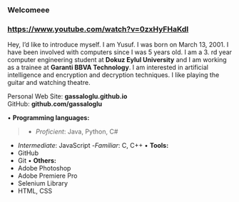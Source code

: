 ### Welcomeee 
### https://www.youtube.com/watch?v=0zxHyFHaKdI
Hey, I’d like to introduce myself. I am Yusuf. I was born on March 13, 2001. I have been involved with computers since I was 5 years old. I am a 3. rd year computer engineering student at **Dokuz Eylul University** and I am working as a trainee at **Garanti BBVA Technology**. I am interested in artificial intelligence and encryption and decryption techniques. I like playing the guitar and watching theatre.

Personal Web Site: **gassaloglu.github.io**\
GitHub: **github.com/gassaloglu**

• **Programming languages:**
> - _Proficient_: Java, Python, C#
 - _Intermediate_: JavaScript
 -_Familiar_: C, C++
• **Tools:**
 - GitHub
 - Git
• **Others:**
 - Adobe Photoshop
 - Adobe Premiere Pro
 - Selenium Library
 - HTML, CSS

<!--
**gassaloglu/gassaloglu** is a ✨ _special_ ✨ repository because its `README.md` (this file) appears on your GitHub profile.

Here are some ideas to get you started:

- 🔭 I’m currently working on ...
- 🌱 I’m currently learning ...
- 👯 I’m looking to collaborate on ...
- 🤔 I’m looking for help with ...
- 💬 Ask me about ...
- 📫 How to reach me: ...
- 😄 Pronouns: ...
- ⚡ Fun fact: ...
-->

